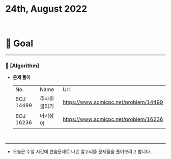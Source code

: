 # 24th, August 2022 
<br>

# 🍎 Goal
---

### 📗 **[Algorithm]**
- **문제 풀이**
    <table>
    <tr>
      <td>No.</td>
      <td>Name</td>
      <td>Url</td>
    </tr>
    <tr>
      <td>BOJ 14499</td>
      <td>주사위 굴리기</td>
      <td><a href>https://www.acmicpc.net/problem/14499</td>
    </tr>
    <tr>
      <td>BOJ 16236</td>
      <td>아기상어</td>
      <td><a href>https://www.acmicpc.net/problem/16236</td>
    </tr>
  </table>
<br>

---

- 오늘은 수업 시간에 연습문제로 나온 알고리즘 문제들을 풀어보려고 합니다.

